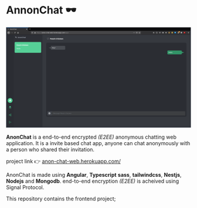# AnnonChat 🕶

<img src="./sample/example1.png"/>

**AnonChat** is a end-to-end encrypted *(E2EE)* anonymous chatting web application. It is a invite based chat app, anyone can chat anonymously with a person who shared their invitation.

project link 👉 [anon-chat-web.herokuapp.com/](https://anon-chat-web.herokuapp.com/)

AnonChat is made using **Angular**, **Typescript** **sass**, **tailwindcss**, **Nestjs**, **Nodejs** and **Mongodb**.
end-to-end encryption *(E2EE)* is acheived using Signal Protocol.

This repository contains the frontend project;

